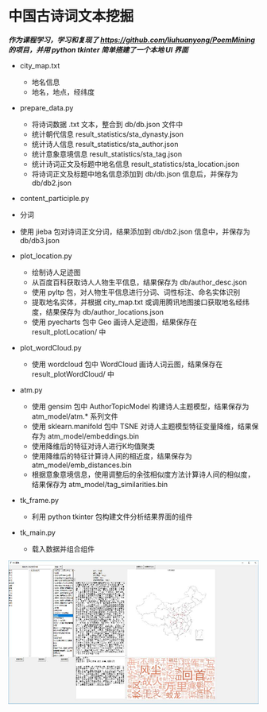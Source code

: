 # 中国古诗词文本挖掘

***作为课程学习，学习和复现了 https://github.com/liuhuanyong/PoemMining 的项目，并用 python tkinter 简单搭建了一个本地 UI 界面***

* city_map.txt
  * 地名信息
  * 地名，地点，经纬度
  
* prepare_data.py
  * 将诗词数据 .txt 文本，整合到 db/db.json 文件中
  * 统计朝代信息 result_statistics/sta_dynasty.json
  * 统计诗人信息 result_statistics/sta_author.json
  * 统计意象意境信息 result_statistics/sta_tag.json
  * 统计诗词正文及标题中地名信息 result_statistics/sta_location.json
  * 将诗词正文及标题中地名信息添加到 db/db.json 信息后，并保存为 db/db2.json
  
 * content_participle.py
  * 分词
  * 使用 jieba 包对诗词正文分词，结果添加到 db/db2.json 信息中，并保存为 db/db3.json	
  
* plot_location.py
  * 绘制诗人足迹图
  * 从百度百科获取诗人人物生平信息，结果保存为 db/author_desc.json
  * 使用 pyltp 包，对人物生平信息进行分词、词性标注、命名实体识别
  * 提取地名实体，并根据 city_map.txt 或调用腾讯地图接口获取地名经纬度，结果保存为 db/author_locations.json
  * 使用 pyecharts 包中 Geo 画诗人足迹图，结果保存在 result_plotLocation/ 中
  
* plot_wordCloud.py
  * 使用 wordcloud 包中 WordCloud 画诗人词云图，结果保存在 result_plotWordCloud/ 中
  
* atm.py
  * 使用 gensim 包中 AuthorTopicModel 构建诗人主题模型，结果保存为 atm_model/atm.* 系列文件
  * 使用 sklearn.manifold 包中 TSNE 对诗人主题模型特征变量降维，结果保存为 atm_model/embeddings.bin
  * 使用降维后的特征对诗人进行K均值聚类
  * 使用降维后的特征计算诗人间的相近度，结果保存为 atm_model/emb_distances.bin
  * 根据意象意境信息，使用调整后的余弦相似度方法计算诗人间的相似度，结果保存为 atm_model/tag_similarities.bin
  
* tk_frame.py
  * 利用 python tkinter 包构建文件分析结果界面的组件
  
* tk_main.py
  * 载入数据并组合组件
  
  
![ui](ui.png)
